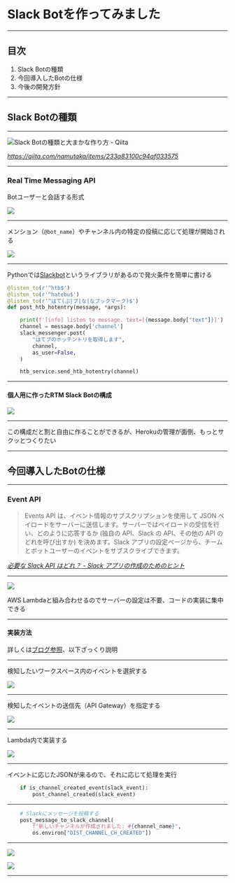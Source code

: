 # Slack Botを作ってみました

---

## 目次

1. Slack Botの種類
2. 今回導入したBotの仕様
3. 今後の開発方針

---

## Slack Botの種類

---

![Slack Botの種類と大まかな作り方 - Qiita](https://i.imgur.com/Dr98jHg.jpg)

*https://qiita.com/namutaka/items/233a83100c94af033575*

---

### Real Time Messaging API

Botユーザーと会話する形式

![](https://i.imgur.com/QGk1YYC.jpg)

---

メンション（`@bot_name`）やチャンネル内の特定の投稿に応じて処理が開始される

![](https://i.imgur.com/d2tFzSz.jpg)

---

Pythonでは[Slackbot](https://github.com/lins05/slackbot)というライブラリがあるので発火条件を簡単に書ける

```python
@listen_to(r'^htb$')
@listen_to(r'^hatebu$')
@listen_to(r'^はて(ぶ|ブ|な|なブックマーク)$')
def post_htb_hotentry(message, *args):

    print(f'[info] listen to message. text=[{message.body["text"]}]')
    channel = message.body['channel']
    slack_messenger.post(
        "はてブのホッテントリを取得します",
        channel,
        as_user=False,
    )

    htb_service.send_htb_hotentry(channel)
```

---

#### 個人用に作ったRTM Slack Botの構成

![](https://i.imgur.com/Mt9fjRs.jpg)

---

この構成だと割と自由に作ることができるが、Herokuの管理が面倒、もっとサクッとつくりたい

---

## 今回導入したBotの仕様

---

### Event API

> Events API は、イベント情報のサブスクリプションを使用して JSON ペイロードをサーバーに送信します。サーバーではペイロードの受信を行い、どのように応答するか (独自の API、Slack の API、その他の API のどれを呼び出すか) を決めます。Slack アプリの設定ページから、チームとボットユーザーのイベントをサブスクライブできます。

*[必要な Slack API はどれ？ - Slack アプリの作成のためのヒント](https://api.slack.com/lang/ja-jp/which-api)*

---

![](https://i.imgur.com/0Gk9v2V.jpg)

AWS Lambdaと組み合わせるのでサーバーの設定は不要、コードの実装に集中できる

---

#### 実装方法

詳しくは[ブログ参照](https://m4usta13ng.hatenablog.com/entry/2019/07/05/204258)、以下ざっくり説明

---

検知したいワークスペース内のイベントを選択する

![](https://i.imgur.com/UX6H1bW.jpg)

---

検知したイベントの送信先（API Gateway）を指定する

![](https://i.imgur.com/hzYg3NE.jpg)

---

Lambda内で実装する

![](https://i.imgur.com/HnHDCOn.jpg)

---

イベントに応じたJSONが来るので、それに応じて処理を実行

```python
    if is_channel_created_event(slack_event):
        post_channel_created(slack_event)
```

---

```python
    # Slackにメッセージを投稿する
    post_message_to_slack_channel(
        f"新しいチャンネルが作成されました: #{channel_name}",
        os.environ["DIST_CHANNEL_CH_CREATED"])
```

---

![](https://i.imgur.com/mMIcRu3.jpg)

![](https://i.imgur.com/odPlyoj.jpg)

---
